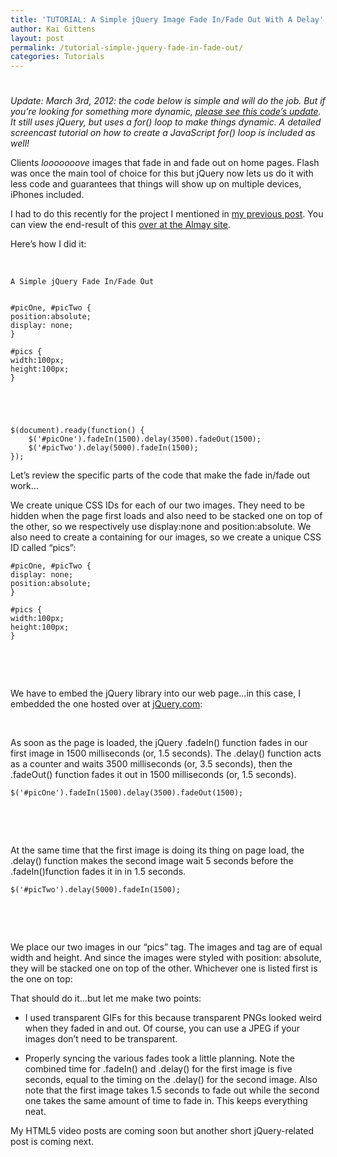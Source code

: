 ```yaml
---
title: 'TUTORIAL: A Simple jQuery Image Fade In/Fade Out With A Delay'
author: Kai Gittens
layout: post
permalink: /tutorial-simple-jquery-fade-in-fade-out/
categories: Tutorials
---
```

# 

*Update: March 3rd, 2012: the code below is simple and will do the job. But if you’re looking for something more dynamic, [please see this code’s update][1]. It still uses jQuery, but uses a for() loop to make things dynamic. A detailed screencast tutorial on how to create a JavaScript for() loop is included as well!*

 [1]: http://kaidez.com/javascript-for-loop-creates-jquery-fade/

Clients *looooooove* images that fade in and fade out on home pages. Flash was once the main tool of choice for this but jQuery now lets us do it with less code and guarantees that things will show up on multiple devices, iPhones included.

I had to do this recently for the project I mentioned in [my previous post][2]. You can view the end-result of this [over at the Almay site][3].

 [2]: http://kaidez.com/almay-project-using-html5-net-jquery/
 [3]: http://www.almay.com/microsites/WakeUpMakeup/Default.aspx

Here’s how I did it: 

 

    
    
    
    
    A Simple jQuery Fade In/Fade Out
    
    
    #picOne, #picTwo {
    position:absolute;
    display: none;
    }
    
    #pics {
    width:100px;
    height:100px;
    }
    
    
    
    
    
    $(document).ready(function() { 
        $('#picOne').fadeIn(1500).delay(3500).fadeOut(1500);
        $('#picTwo').delay(5000).fadeIn(1500);
    });
    
    
    
    
    
    
    
    
    
    
    
    

Let’s review the specific parts of the code that make the fade in/fade out work…

We create unique CSS IDs for each of our two images. They need to be hidden when the page first loads and also need to be stacked one on top of the other, so we respectively use display:none and position:absolute. We also need to create a containing  for our images, so we create a unique CSS ID called “pics”:

    
    #picOne, #picTwo {
    display: none;
    position:absolute;
    }
    
    #pics {
    width:100px;
    height:100px;
    }
    
    

 

 

We have to embed the jQuery library into our web page…in this case, I embedded the one hosted over at [jQuery.com][4]:

 [4]: http://jquery.com/

    
    

 

As soon as the page is loaded, the jQuery .fadeIn() function fades in our first image in 1500 milliseconds (or, 1.5 seconds). The .delay() function acts as a counter and waits 3500 milliseconds (or, 3.5 seconds), then the .fadeOut() function fades it out in 1500 milliseconds (or, 1.5 seconds).

    $('#picOne').fadeIn(1500).delay(3500).fadeOut(1500);
    

 

 

At the same time that the first image is doing its thing on page load, the .delay() function makes the second image wait 5 seconds before the .fadeIn()function fades it in in 1.5 seconds. 

    $('#picTwo').delay(5000).fadeIn(1500);
    

 

 

We place our two images in our “pics”  tag. The images and  tag are of equal width and height. And since the images were styled with position: absolute, they will be stacked one on top of the other. Whichever one is listed first is the one on top:

    
    
    
    
    

That should do it…but let me make two points:

*   I used transparent GIFs for this because transparent PNGs looked weird when they faded in and out. Of course, you can use a JPEG if your images don’t need to be transparent.  

*   Properly syncing the various fades took a little planning. Note the combined time for .fadeIn() and .delay() for the first image is five seconds, equal to the timing on the .delay() for the second image. Also note that the first image takes 1.5 seconds to fade out while the second one takes the same amount of time to fade in. This keeps everything neat. 

My HTML5 video posts are coming soon but another short jQuery-related post is coming next.